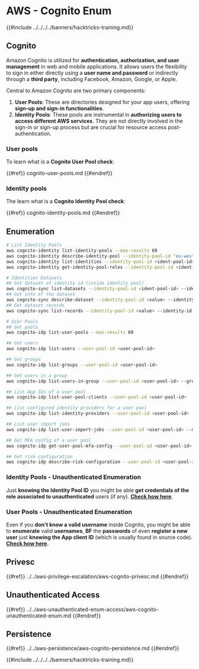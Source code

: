 # AWS - Cognito Enum

{{#include ../../../../banners/hacktricks-training.md}}

## Cognito

Amazon Cognito is utilized for **authentication, authorization, and user management** in web and mobile applications. It allows users the flexibility to sign in either directly using a **user name and password** or indirectly through a **third party**, including Facebook, Amazon, Google, or Apple.

Central to Amazon Cognito are two primary components:

1. **User Pools**: These are directories designed for your app users, offering **sign-up and sign-in functionalities**.
2. **Identity Pools**: These pools are instrumental in **authorizing users to access different AWS services**. They are not directly involved in the sign-in or sign-up process but are crucial for resource access post-authentication.

### **User pools**

To learn what is a **Cognito User Pool check**:

{{#ref}}
cognito-user-pools.md
{{#endref}}

### **Identity pools**

The learn what is a **Cognito Identity Pool check**:

{{#ref}}
cognito-identity-pools.md
{{#endref}}

## Enumeration

```bash
# List Identity Pools
aws cognito-identity list-identity-pools --max-results 60
aws cognito-identity describe-identity-pool --identity-pool-id "eu-west-2:38b294756-2578-8246-9074-5367fc9f5367"
aws cognito-identity list-identities --identity-pool-id <ident-pool-id> --max-results 60
aws cognito-identity get-identity-pool-roles --identity-pool-id <ident-pool-id>

# Identities Datasets
## Get dataset of identity id (inside identity pool)
aws cognito-sync list-datasets --identity-pool-id <ident-pool-id> --identity-id <ident-id>
## Get info of the dataset
aws cognito-sync describe-dataset --identity-pool-id <value> --identity-id <value> --dataset-name <value>
## Get dataset records
aws cognito-sync list-records --identity-pool-id <value> --identity-id <value> --dataset-name <value>

# User Pools
## Get pools
aws cognito-idp list-user-pools --max-results 60

## Get users
aws cognito-idp list-users --user-pool-id <user-pool-id>

## Get groups
aws cognito-idp list-groups --user-pool-id <user-pool-id>

## Get users in a group
aws cognito-idp list-users-in-group --user-pool-id <user-pool-id> --group-name <group-name>

## List App IDs of a user pool
aws cognito-idp list-user-pool-clients --user-pool-id <user-pool-id>

## List configured identity providers for a user pool
aws cognito-idp list-identity-providers --user-pool-id <user-pool-id>

## List user import jobs
aws cognito-idp list-user-import-jobs --user-pool-id <user-pool-id> --max-results 60

## Get MFA config of a user pool
aws cognito-idp get-user-pool-mfa-config --user-pool-id <user-pool-id>

## Get risk configuration
aws cognito-idp describe-risk-configuration --user-pool-id <user-pool-id>
```

### Identity Pools - Unauthenticated Enumeration

Just **knowing the Identity Pool ID** you might be able **get credentials of the role associated to unauthenticated** users (if any). [**Check how here**](cognito-identity-pools.md#accessing-iam-roles).

### User Pools - Unauthenticated Enumeration

Even if you **don't know a valid username** inside Cognito, you might be able to **enumerate** valid **usernames**, **BF** the **passwords** of even **register a new user** just **knowing the App client ID** (which is usually found in source code). [**Check how here**](cognito-user-pools.md#registration)**.**

## Privesc

{{#ref}}
../../aws-privilege-escalation/aws-cognito-privesc.md
{{#endref}}

## Unauthenticated Access

{{#ref}}
../../aws-unauthenticated-enum-access/aws-cognito-unauthenticated-enum.md
{{#endref}}

## Persistence

{{#ref}}
../../aws-persistence/aws-cognito-persistence.md
{{#endref}}

{{#include ../../../../banners/hacktricks-training.md}}






